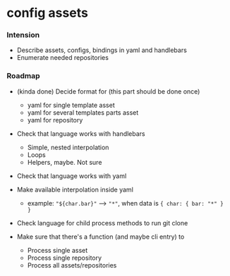 # config assets

### Intension

 * Describe assets, configs, bindings in yaml and handlebars
 * Enumerate needed repositories

### Roadmap

 * (kinda done) Decide format for (this part should be done once)
   * yaml for single template asset
   * yaml for several templates parts asset
   * yaml for repository

 * Check that language works with handlebars
   * Simple, nested interpolation
   * Loops
   * Helpers, maybe. Not sure

 * Check that language works with yaml
 * Make available interpolation inside yaml
   * example: `"${char.bar}"` --> `"*"`, when data is `{ char: { bar: "*" } }`

 * Check language for child process methods to run git clone

 * Make sure that there's a function (and maybe cli entry) to
   * Process single asset
   * Process single repository
   * Process all assets/repositories
